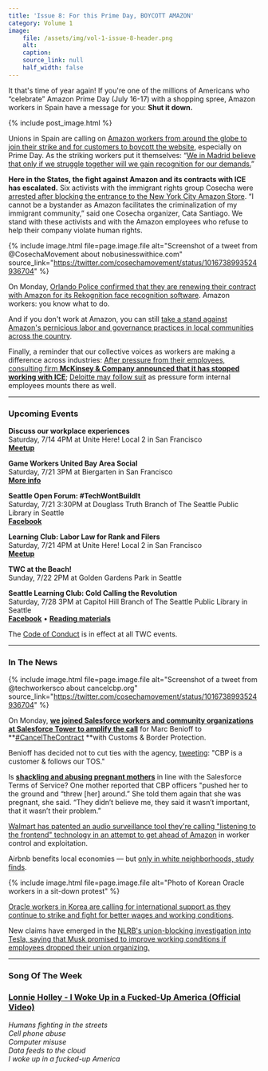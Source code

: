 ```yaml
---
title: 'Issue 8: For this Prime Day, BOYCOTT AMAZON'
category: Volume 1
image:
    file: /assets/img/vol-1-issue-8-header.png 
    alt: 
    caption: 
    source_link: null
    half_width: false
---
```


<!-- Content imported from: https://eepurl.com/dAZICP -->

It that's time of year again! If you're one of the millions of Americans who “celebrate” Amazon Prime Day (July 16-17) with a shopping spree, Amazon workers in Spain have a message for you: **Shut it down.**

<!--excerpt-->

{% include post_image.html %}

Unions in Spain are calling on [Amazon workers from around the globe to join their strike and for customers to boycott the website](https://www.independent.co.uk/life-style/gadgets-and-tech/news/amazon-prime-day-2018-strike-deals-uk-sales-latest-a8441726.html), especially on Prime Day. As the striking workers put it themselves: “[We in Madrid believe that only if we struggle together will we gain recognition for our demands.](https://amazonenlucha.wordpress.com/2018/05/16/llamiento-a-una-huelga-europea-frente-a-amazon/)”  
  
**Here in the States, the fight against Amazon and its contracts with ICE has escalated.** Six activists with the immigrant rights group Cosecha were [arrested after blocking the entrance to the New York City Amazon Store](https://www.lahuelga.com/amazon-pressrelease). “I cannot be a bystander as Amazon facilitates the criminalization of my immigrant community,” said one Cosecha organizer, Cata Santiago. We stand with these activists and with the Amazon employees who refuse to help their company violate human rights.

{% include image.html
    file=page.image.file
    alt="Screenshot of a tweet from @CosechaMovement about nobusinesswithice.com"
    source_link="https://twitter.com/cosechamovement/status/1016738993524936704"
%}

On Monday, [Orlando Police confirmed that they are renewing their contract with Amazon for its Rekognition face recognition software](https://gizmodo.com/amazon-and-orlando-cops-controversial-face-recognition-1827483145%20). Amazon workers: you know what to do.&nbsp;  
  
And if you don't work at Amazon, you can still [take a stand against Amazon's pernicious labor and governance practices in local communities across the country](https://ilsr.org/amazon-next-frontier-action-sheet/%20).&nbsp;  
  
Finally, a reminder that our collective voices as workers are making a difference across industries: [After pressure from their employees, consulting firm **McKinsey & Company announced that it has stopped working with ICE**](https://www.nytimes.com/2018/07/09/business/mckinsey-ends-ice-contract.html); [Deloitte may follow suit](https://www.nytimes.com/2018/07/12/business/deloitte-ice-contract-uproar.html) as pressure form internal employees mounts there as well.

***

###  Upcoming Events

 **Discuss our workplace experiences**  
Saturday, 7/14 4PM at Unite Here! Local 2 in San Francisco  
[**Meetup**](https://www.meetup.com/Tech-Workers-Coalition/events/252459582/)  

**Game Workers United Bay Area Social**  
Saturday, 7/21 3PM at Biergarten in San Francisco  
[**More info**](https://twitter.com/GWU_BayArea/status/1017130219025518592)  
  
**Seattle Open Forum: #TechWontBuildIt**  
Saturday, 7/21 3:30PM at Douglass Truth Branch of The Seattle Public Library in Seattle  
[**Facebook**](https://www.facebook.com/events/257877258353344/)  
  
**Learning Club: Labor Law for Rank and Filers**  
Saturday, 7/21 4PM at Unite Here! Local 2 in San Francisco  
[**Meetup**](https://www.meetup.com/Tech-Workers-Coalition/events/252459669/)  
  
**TWC at the Beach!**  
Sunday, 7/22 2PM at Golden Gardens Park in Seattle  
  
**Seattle Learning Club: Cold Calling the Revolution**  
Saturday, 7/28 3PM at Capitol Hill Branch of The Seattle Public Library in Seattle  
[**Facebook**](https://www.facebook.com/events/1893509774003496/) • [**Reading materials**](https://sites.google.com/view/tech-workers-coalition/topics/cold-calling-the-revolution)  

The [Code of Conduct](https://techworkerscoalition.org/community-guide/) is in effect at all TWC events.

***

###  In The News

{% include image.html
    file=page.image.file
    alt="Screenshot of a tweet from @techworkersco about cancelcbp.org"
    source_link="https://twitter.com/cosechamovement/status/1016738993524936704"
%}

On Monday, **[we joined Salesforce workers and community organizations at Salesforce Tower to amplify the call](https://www.kqed.org/news/11679761/is-this-the-beginning-of-a-tech-worker-revolution)**&nbsp;for Marc Benioff to **[#CancelTheContract](https://www.businessinsider.com/salesforce-protest-contract-customs-border-protection-san-francisco-2018-7?r=UK&IR=T#the-protest-is-part-of-the-backlash-against-the-governments-separation-of-migrant-families-and-their-children-who-are-illegally-crossing-the-border-into-the-us-5)&nbsp;**with Customs & Border Protection.&nbsp;  
  
Benioff has decided not to cut ties with the agency, [tweeting](https://twitter.com/Benioff/status/1016101605307920385?ref_src=twsrc%5Etfw%7Ctwcamp%5Etweetembed%7Ctwterm%5E1016101605307920385&ref_url=https%3A%2F%2Fwww.fastcompany.com%2F90193049%2Fanti-ice-protesters-descend-on-salesforce-tower-in-san-francisco): "CBP is a customer & follows our TOS."&nbsp;  
  
Is **[shackling and abusing pregnant mothers](https://www.buzzfeed.com/emaoconnor/pregnant-migrant-women-miscarriage-cpb-ice-detention-trump?utm_term=.lywyZg0Oj#.hx2MOwnXA)** in line with the Salesforce Terms of Service? One mother reported that CBP officers "pushed her to the ground and “threw [her] around.” She told them again that she was pregnant, she said. “They didn’t believe me, they said it wasn’t important, that it wasn’t their problem.”  
  
[Walmart has patented an audio surveillance tool they're calling "listening to the frontend" technology in an attempt to get ahead of Amazon](https://www.buzzfeed.com/carolineodonovan/walmart-just-patented-audio-surveillance-technology-for?utm_term=.da5zrlDyO#.ryNN71k8z) in worker control and exploitation.  
  
Airbnb benefits local economies — but [only in white neighborhoods, study finds](https://www.savannahnow.com/news/20180711/airbnb-benefits-local-economies---but-only-in-white-neighborhoods-study-finds).

{% include image.html
    file=page.image.file
    alt="Photo of Korean Oracle workers in a sit-down protest"
%}

[Oracle workers in Korea are calling for international support as they continue to strike and fight for better wages and working conditions](https://www.indybay.org/newsitems/2018/07/08/18816391.php).  
  
New claims have emerged in the [NLRB's union-blocking investigation into Tesla, saying that Musk promised to improve working conditions if employees dropped their union organizing.](https://jalopnik.com/elon-musk-told-workers-tesla-would-allow-them-to-unioni-1827555608/amp)

***

### Song Of The Week

### [**Lonnie Holley - I Woke Up in a Fucked-Up America (Official Video)**](https://youtu.be/Ss3cz9FgGnA)
  
_Humans fighting in the streets_<br/>
_Cell phone abuse_<br/>
_Computer misuse_<br/>
_Data feeds to the cloud_<br/>
_I woke up in a fucked-up America_

